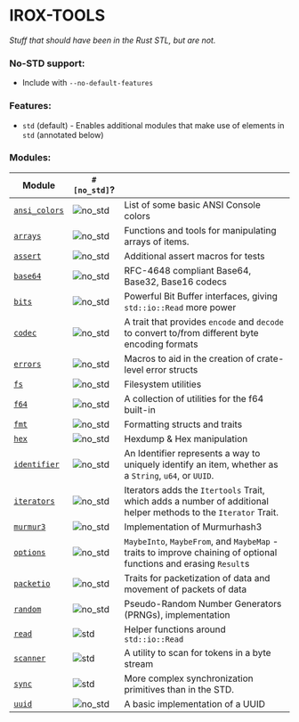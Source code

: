IROX-TOOLS
===========

*Stuff that should have been in the Rust STL, but are not.*

### No-STD support:

* Include with `--no-default-features`

### Features:

* `std` (default) - Enables additional modules that make use of elements in `std` (annotated below)

### Modules:

| Module                                   | `#[no_std]`? |                                                                                                                   |
|------------------------------------------|--------------|-------------------------------------------------------------------------------------------------------------------|
| [`ansi_colors`](./src/ansi_colors.rs)    | ![no_std]    | List of some basic ANSI Console colors                                                                            |
| [`arrays`](./src/arrays.rs)              | ![no_std]    | Functions and tools for manipulating arrays of items.                                                             |
| [`assert`](./src/assert.rs)              | ![no_std]    | Additional assert macros for tests                                                                                |
| [`base64`](./src/util/base64.rs)         | ![no_std]    | RFC-4648 compliant Base64, Base32, Base16 codecs                                                                  |
| [`bits`](./src/util/bits.rs)             | ![no_std]    | Powerful Bit Buffer interfaces, giving `std::io::Read` more power                                                 |
| [`codec`](./src/codec)                   | ![no_std]    | A trait that provides `encode` and `decode` to convert to/from different byte encoding formats                    |
| [`errors`](./src/errors.rs)              | ![no_std]    | Macros to aid in the creation of crate-level error structs                                                        |
| [`fs`](./src/fs)                         | ![no_std]    | Filesystem utilities                                                                                              |
| [`f64`](./src/primitives/f64.rs)         | ![no_std]    | A collection of utilities for the f64 built-in                                                                    |                                  
| [`fmt`](./src/fmt.rs)                    | ![no_std]    | Formatting structs and traits                                                                                     |                                                              
| [`hex`](./src/hex.rs)                    | ![no_std]    | Hexdump & Hex manipulation                                                                                        |                                                                  
| [`identifier`](./src/util/identifier.rs) | ![no_std]    | An Identifier represents a way to uniquely identify an item, whether as a `String`, `u64`, or `UUID`.             |
| [`iterators`](./src/iterators)           | ![no_std]    | Iterators adds the `Itertools` Trait, which adds a number of additional helper methods to the `Iterator` Trait.   |
| [`murmur3`](./src/murmur3.rs)            | ![no_std]    | Implementation of Murmurhash3                                                                                     |
| [`options`](./src/options.rs)            | ![no_std]    | `MaybeInto`, `MaybeFrom`, and `MaybeMap` - traits to improve chaining of optional functions and erasing `Result`s |
| [`packetio`](./src/packetio.rs)          | ![no_std]    | Traits for packetization of data and movement of packets of data                                                  |
| [`random`](./src/random.rs)              | ![no_std]    | Pseudo-Random Number Generators (PRNGs), implementation                                                           |
| [`read`](./src/read)                     | ![std]       | Helper functions around `std::io::Read`                                                                           |
| [`scanner`](./src/util/scanner.rs)       | ![std]       | A utility to scan for tokens in a byte stream                                                                     |
| [`sync`](./src/sync)                     | ![std]       | More complex synchronization primitives than in the STD.                                                          |
| [`uuid`](./src/util/uuid.rs)             | ![no_std]    | A basic implementation of a UUID                                                                                  |

[no_std]: https://img.shields.io/badge/no__std-yes-green

[std]: https://img.shields.io/badge/feature-std-lightgrey

